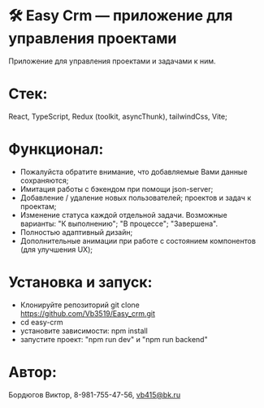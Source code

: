 # 🛠 Easy Crm — приложение для управления проектами

Приложение для управления проектами и задачами к ним.

# Стек:

React, TypeScript, Redux (toolkit, asyncThunk), tailwindCss, Vite;

# Функционал:

- Пожалуйста обратите внимание, что добавляемые Вами данные сохраняются;
- Имитация работы с бэкендом при помощи json-server;
- Добавление / удаление новых пользователей; проектов и задач к проектам;
- Изменение статуса каждой отдельной задачи. Возможные варианты: "К выполнению"; "В процессе"; "Завершена".
- Полностью адаптивный дизайн;
- Дополнительные анимации при работе с состоянием компонентов (для улучшения UX);

# Установка и запуск:

- Клонируйте репозиторий git clone https://github.com/Vb3519/Easy_crm.git
- cd easy-crm
- установите зависимости: npm install
- запустите проект: "npm run dev" и "npm run backend"

# Автор:

Бордюгов Виктор, 8-981-755-47-56, vb415@bk.ru
